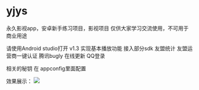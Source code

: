 # yjys
永久影视app，安卓新手练习项目，影视项目
仅供大家学习交流使用，不可用于商业用途

请使用Android studio打开
v1.3 实现基本播放功能 接入部分sdk
友盟统计
友盟运营商一键认证
腾讯bugly 在线更新
QQ登录

相关的秘钥 在 appconfig里面配置

效果展示：
<img src="http://eonml.cn/zb_users/upload/2020/10/202010091340103033654.jpg" />

